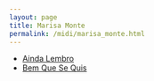 ```yaml
---
layout: page
title: Marisa Monte
permalink: /midi/marisa_monte.html
---
```


* [Ainda Lembro](http://www.victor3d.com.br/midi/lembro.mid)
* [Bem Que Se Quis](http://www.victor3d.com.br/midi/b-s-quis.mid)